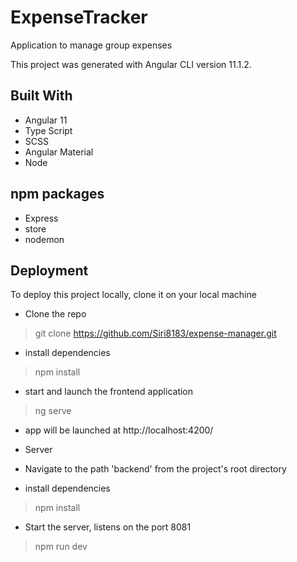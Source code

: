 # ExpenseTracker 
Application to manage group expenses

This project was generated with Angular CLI version 11.1.2.

## Built With
* Angular 11
* Type Script
* SCSS
* Angular Material 
* Node

## npm packages
* Express
* store
* nodemon

 ## Deployment

 To deploy this project locally, clone it on your local machine

*	Clone the repo
> git clone https://github.com/Siri8183/expense-manager.git
* install dependencies
> npm install 
*  start and launch the frontend application
> ng serve 
* app will be launched at http://localhost:4200/

* Server
* Navigate to the path 'backend' from the project's root directory
* install dependencies
> npm install 
* Start the server, listens on the port 8081
> npm run dev 
